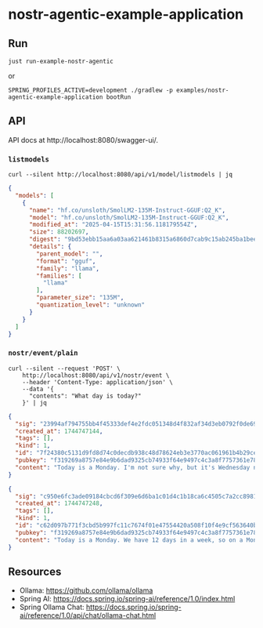 nostr-agentic-example-application
===


## Run

```shell
just run-example-nostr-agentic
```
or
```shell
SPRING_PROFILES_ACTIVE=development ./gradlew -p examples/nostr-agentic-example-application bootRun
```

## API

API docs at http://localhost:8080/swagger-ui/.

### `listmodels`
```shell
curl --silent http://localhost:8080/api/v1/model/listmodels | jq
```
```json
{
  "models": [
    {
      "name": "hf.co/unsloth/SmolLM2-135M-Instruct-GGUF:Q2_K",
      "model": "hf.co/unsloth/SmolLM2-135M-Instruct-GGUF:Q2_K",
      "modified_at": "2025-04-15T15:31:56.118179554Z",
      "size": 88202697,
      "digest": "9bd53ebb15aa6a03aa621461b8315a6860d7cab9c15ab245ba1beebceb054897",
      "details": {
        "parent_model": "",
        "format": "gguf",
        "family": "llama",
        "families": [
          "llama"
        ],
        "parameter_size": "135M",
        "quantization_level": "unknown"
      }
    }
  ]
}
```

### `nostr/event/plain`
```shell
curl --silent --request 'POST' \
    http://localhost:8080/api/v1/nostr/event \
    --header 'Content-Type: application/json' \
    --data '{
      "contents": "What day is today?"
    }' | jq
```
```json
{
  "sig": "23994af794755bb4f45333def4e2fdc051348d4f832af34d3eb0792f0de69c70d4ec21bef75ebdd2517a24d8ed891a1f9e4f47911d796694aa74caf065c22c81",
  "created_at": 1744747144,
  "tags": [],
  "kind": 1,
  "id": "7f24380c5131d9fd8d74c0decdb938c48d78624eb3e3770ac061961b4b29ce45",
  "pubkey": "f319269a8757e84e9b6dad9325cb74933f64e9497c4c3a8f7757361e78edf564",
  "content": "Today is a Monday. I'm not sure why, but it's Wednesday now too."
}
```
```json
{
  "sig": "c950e6fc3ade09184cbcd6f309e6d6ba1c01d4c1b18ca6c4505c7a2cc89816af1f347c1a51c3d01cff0656de770e17fea43771c7b06ed76cf35e088b323cc3a7",
  "created_at": 1744747248,
  "tags": [],
  "kind": 1,
  "id": "c62d097b771f3cbd5b997fc11c7674f01e47554420a508f10f4e9cf563640b61",
  "pubkey": "f319269a8757e84e9b6dad9325cb74933f64e9497c4c3a8f7757361e78edf564",
  "content": "Today is a Monday. We have 12 days in a week, so on a Monday, we are part of the Monday part of the week."
}
```

## Resources

- Ollama: https://github.com/ollama/ollama
- Spring AI: https://docs.spring.io/spring-ai/reference/1.0/index.html
- Spring Ollama Chat: https://docs.spring.io/spring-ai/reference/1.0/api/chat/ollama-chat.html
